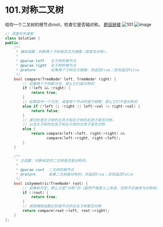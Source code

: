 # 101.对称二叉树
给你一个二叉树的根节点root，检查它是否轴对称。
[题目链接](https://leetcode.cn/problems/symmetric-tree/)
![101](https://github.com/user-attachments/assets/46fcd736-d00e-4863-afa2-421df3730833)
![image](https://github.com/user-attachments/assets/abf98709-487a-474d-8ffc-fedc7cd06bca)
```c++
// 深度优先搜索
class Solution {  
public:  
    /**  
     * 辅助函数：判断两个子树是否互为镜像（即是否对称）。  
     *  
     * @param left   左子树的根节点  
     * @param right  右子树的根节点  
     * @return       如果两个子树互为镜像，则返回true；否则返回false  
     */    
    bool compare(TreeNode* left, TreeNode* right) {  
        // 如果两个子树都为空，那么它们是对称的  
        if (!left && !right) {  
            return true;  
        }   
        // 如果其中一个为空，或者两个节点的值不相等，那么它们不是对称的  
        else if (!left || !right || left->val != right->val) {  
            return false;  
        }   
        // 递归检查左子树的左孩子和右子树的右孩子是否对称，  
        // 以及左子树的右孩子和右子树的左孩子是否对称  
        else {  
            return compare(left->left, right->right) &&  
                   compare(left->right, right->left);  
        }  
    }  
  
    /**  
     * 主函数：判断给定的二叉树是否是对称的。  
     *  
     * @param root  二叉树的根节点  
     * @return      如果二叉树是对称的，则返回true；否则返回false  
     */  
    bool isSymmetric(TreeNode* root) {  
        // 如果树为空，那么它是“对称”的（虽然严格意义上来说，空树不应被视为对称树，但这里按照题目要求处理）  
        if (!root) {  
            return true;  
        }  
        // 调用辅助函数比较根节点的左右子树是否对称  
        return compare(root->left, root->right);  
    }  
};
